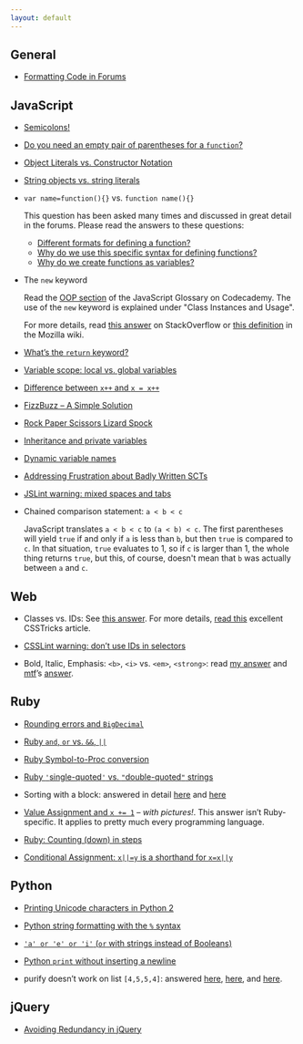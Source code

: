 ```yaml
---
layout: default
---
```

## General
- [Formatting Code in Forums](http://www.codecademy.com/forum_questions/509b9e7c3feca80200001d40#response-509bc71d6d816a0200003251)


## JavaScript
- [Semicolons!](http://www.codecademy.com/forum_questions/507f6dd09266b70200000d7e#response-508000efde2d860200004bbe)

- [Do you need an empty pair of parentheses for a `function`?](http://www.codecademy.com/forum_questions/4f6108e51a440d000300e959)

- [Object Literals vs. Constructor Notation](http://www.codecademy.com/forum_questions/5100b32aa51d4373ea000d2d)

- [String objects vs. string literals](http://www.codecademy.com/forum_questions/4f568efbb89a8a000306c282#response-4f5745343508c7000300c5d0)

- `var name=function(){}` vs. `function name(){}`

	This question has been asked many times and discussed in great detail in the forums. Please read the answers to these questions:

	- [Different formats for defining a function?][1]
	- [Why do we use this specific syntax for defining functions?][2]
	- [Why do we create functions as variables?][3]

[1]: http://www.codecademy.com/forum_questions/4f14a620312f04000100cf97
[2]: http://www.codecademy.com/forum_questions/505a2562f0dfd30002049eb0
[3]: http://www.codecademy.com/forum_questions/4f4ceb235e0a2000030161a2

- The `new` keyword

	Read the [OOP section][1] of the JavaScript Glossary on Codecademy. The use of the `new` keyword is explained under "Class Instances and Usage".

	For more details, read [this answer][2] on StackOverflow or [this definition][3] in the Mozilla wiki.

[1]: http://www.codecademy.com/glossary/javascript#oop
[2]: http://stackoverflow.com/a/3658673/1030985
[3]: https://developer.mozilla.org/en-US/docs/JavaScript/Reference/Operators/new

- [What’s the `return` keyword?](http://www.codecademy.com/forum_questions/510c7d85a5aa59539400118b)

- [Variable scope: local vs. global variables](http://www.codecademy.com/forum_questions/514900b642e721e65d0003f1#response-5149ee5c8613d3c2530000a7)

- [Difference between `x++` and `x = x++`](http://www.codecademy.com/forum_questions/514995a07272221a5b001f32)

- [FizzBuzz – A Simple Solution](http://labs.codecademy.com/2Tf#:workspace)

- [Rock Paper Scissors Lizard Spock](http://www.codecademy.com/forum_questions/4f622f7597d895000301f540)

- [Inheritance and private variables](http://www.codecademy.com/forum_questions/4f554438feda570003002214)

- [Dynamic variable names](http://www.codecademy.com/forum_questions/51068e93f73ad4947a005629)

- [Addressing Frustration about Badly Written SCTs](http://www.codecademy.com/forum_questions/505c68d2b447eb0002049f6b)

- [JSLint warning: mixed spaces and tabs](http://www.codecademy.com/forum_questions/5087f2b63b7cfd02000041ad)

- Chained comparison statement: `a < b < c`

	JavaScript translates `a < b < c` to `(a < b) < c`. The first parentheses will yield `true` if and only if `a` is less than `b`, but then `true` is compared to `c`. In that situation, `true` evaluates to 1, so if `c` is larger than 1, the whole thing returns `true`, but this, of course, doesn't mean that `b` was actually between `a` and `c`.


## Web
- Classes vs. IDs: See [this answer](http://www.codecademy.com/forum_questions/503c822b2fe4f200020105d6). For more details, [read this](http://css-tricks.com/the-difference-between-id-and-class/) excellent CSSTricks article.

- [CSSLint warning: don’t use IDs in selectors](http://www.codecademy.com/forum_questions/50b26dcfa6e5461b2a0003b9)

- Bold, Italic, Emphasis: `<b>`, `<i>` vs. `<em>`, `<strong>`: read [my answer][1] and [mtf](http://www.codecademy.com/mtf)’s [answer][2].

[1]: http://www.codecademy.com/forum_questions/5079b690918e7b02000008ce
[2]: http://www.codecademy.com/forum_questions/50908c3176c79b0200000379


## Ruby
- [Rounding errors and `BigDecimal`](http://www.codecademy.com/forum_questions/50fe886f68fc44056f00626c)

- [Ruby `and`, `or` vs. `&&`, `||`](http://www.codecademy.com/forum_questions/5102b8a393ffa230930003aa)

- [Ruby Symbol-to-Proc conversion](http://www.codecademy.com/forum_questions/510f1e971ceaf3de2e002348)

- [Ruby `'`single-quoted`'` vs. `"`double-quoted`"` strings](http://www.codecademy.com/forum_questions/514b78373d1166aa0d000051#response-514c30e0eafed913280015c6)

- Sorting with a block: answered in detail [here][1] and [here][2]

[1]: http://www.codecademy.com/forum_questions/51460322cedb4b1444006c54#response-51461350bde24d1bb00070b4
[2]: http://www.codecademy.com/forum_questions/5149e1bbcbe835068200336d#response-5149ad20252e31d4950022b9

- [Value Assignment and `x += 1`](http://www.codecademy.com/forum_questions/514788af008571acea000271) – *with pictures!*. This answer isn’t Ruby-specific. It applies to pretty much every programming language.

- [Ruby: Counting (down) in steps](http://www.codecademy.com/forum_questions/5147a712474ee6b056001411)

- [Conditional Assignment: `x||=y` is a shorthand for `x=x||y`](http://www.codecademy.com/forum_questions/5149680470d288f3540016f6#response-5149c7c787058869e2002a48)


## Python

- [Printing Unicode characters in Python 2](http://www.codecademy.com/forum_questions/5099b78905ac410200003298)

- [Python string formatting with the `%` syntax](http://www.codecademy.com/forum_questions/5144f03a197a33b3e5000c15)

- [`'a' or 'e' or 'i'` (`or` with strings instead of Booleans)](http://www.codecademy.com/forum_questions/5145eec9ca49551635006101)

- [Python `print` without inserting a newline](http://www.codecademy.com/forum_questions/510b26d889df24a7930019a4)

- purify doesn’t work on list `[4,5,5,4]`: answered [here][1], [here][2], and [here][3].

[1]: http://www.codecademy.com/forum_questions/51020170958665ced4000775
[2]: http://www.codecademy.com/forum_questions/5102f0fe0f10f34bc500049b
[3]: http://www.codecademy.com/forum_questions/510769cab6bc6bdce50013b8


## jQuery
- [Avoiding Redundancy in jQuery](http://www.codecademy.com/forum_questions/5125a0fe7352f2bf9e005273)

